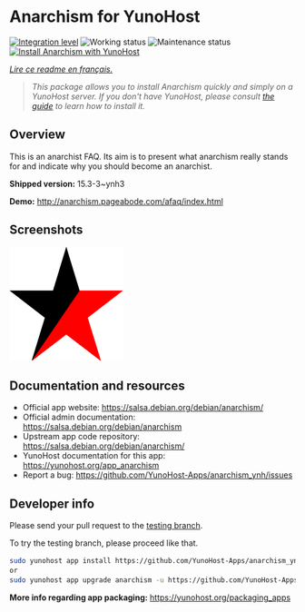 <!--
N.B.: This README was automatically generated by https://github.com/YunoHost/apps/tree/master/tools/README-generator
It shall NOT be edited by hand.
-->

# Anarchism for YunoHost

[![Integration level](https://dash.yunohost.org/integration/anarchism.svg)](https://dash.yunohost.org/appci/app/anarchism) ![Working status](https://ci-apps.yunohost.org/ci/badges/anarchism.status.svg) ![Maintenance status](https://ci-apps.yunohost.org/ci/badges/anarchism.maintain.svg)  
[![Install Anarchism with YunoHost](https://install-app.yunohost.org/install-with-yunohost.svg)](https://install-app.yunohost.org/?app=anarchism)

*[Lire ce readme en français.](./README_fr.md)*

> *This package allows you to install Anarchism quickly and simply on a YunoHost server.
If you don't have YunoHost, please consult [the guide](https://yunohost.org/#/install) to learn how to install it.*

## Overview

This is an anarchist FAQ. Its aim is to present what anarchism really stands for and indicate why you should become an anarchist.

**Shipped version:** 15.3-3~ynh3

**Demo:** http://anarchism.pageabode.com/afaq/index.html

## Screenshots

![Screenshot of Anarchism](./doc/screenshots/anarchism.gif)

## Documentation and resources

* Official app website: <https://salsa.debian.org/debian/anarchism/>
* Official admin documentation: <https://salsa.debian.org/debian/anarchism>
* Upstream app code repository: <https://salsa.debian.org/debian/anarchism/>
* YunoHost documentation for this app: <https://yunohost.org/app_anarchism>
* Report a bug: <https://github.com/YunoHost-Apps/anarchism_ynh/issues>

## Developer info

Please send your pull request to the [testing branch](https://github.com/YunoHost-Apps/anarchism_ynh/tree/testing).

To try the testing branch, please proceed like that.

``` bash
sudo yunohost app install https://github.com/YunoHost-Apps/anarchism_ynh/tree/testing --debug
or
sudo yunohost app upgrade anarchism -u https://github.com/YunoHost-Apps/anarchism_ynh/tree/testing --debug
```

**More info regarding app packaging:** <https://yunohost.org/packaging_apps>
